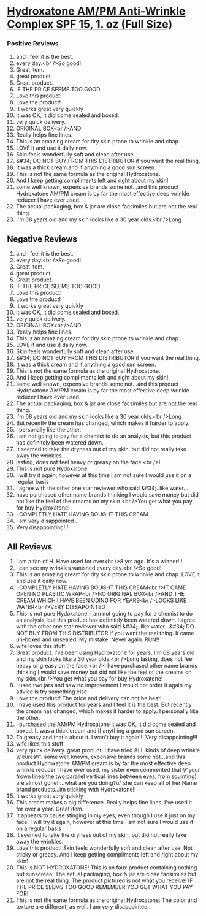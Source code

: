 # [Hydroxatone AM/PM Anti-Wrinkle Complex SPF 15, 1. oz (Full Size)](https://products.checkmycream.com/products/Hydroxatone-AMPM-Anti-Wrinkle-Complex-SPF-15-1.-oz-(Full-Size).html)

### Positive Reviews

<ol>
      <li>and I feel it is the best.  </li>
      <li>every day.&lt;br /&gt;So good!</li>
      <li>Great item.</li>
      <li>great product.  </li>
      <li>Great product.  </li>
      <li>IF THE PRICE SEEMS TOO GOOD</li>
      <li>Love this product!</li>
      <li>Love the product!</li>
      <li>It works great very quickly</li>
      <li>it was OK, it did come sealed and boxed.</li>
      <li>very quick delivery.  </li>
      <li>ORIGINAL BOX&lt;br /&gt;AND</li>
      <li>Really helps fine lines.</li>
      <li>This is an amazing cream for dry skin prone to wrinkle and chap.</li>
      <li>LOVE it and use it daily now.</li>
      <li>Skin feels wonderfully soft and clean after use.</li>
      <li>&amp;#34;  DO NOT BUY FROM THIS DISTRIBUTOR if you want the real thing.</li>
      <li>It was a thick cream and if anything a good sun screen.</li>
      <li>This is not the same formula as the original Hydroxatone.  </li>
      <li>And I keep getting compliments left and right about my skin!</li>
      <li>some well known, expensive brands some not...and this product Hydroxatone AM/PM cream is by far the most effective deep wrinkle reducer I have ever used.  </li>
      <li>The actual packaging, box &amp; jar are close facsimiles but are not the real thing.</li>
      <li>I&#x27;m 68 years old and my skin looks like a 30 year olds.&lt;br /&gt;Long</li>
</ol>


<h2>Negative Reviews</h2>
<ol>
<li> and I feel it is the best.  </li>
<li> every day.&lt;br /&gt;So good!</li>
<li> Great item.</li>
<li> great product.  </li>
<li> Great product.  </li>
<li> IF THE PRICE SEEMS TOO GOOD</li>
<li> Love this product!</li>
<li> Love the product!</li>
<li> It works great very quickly</li>
<li> it was OK, it did come sealed and boxed.</li>
<li> very quick delivery.  </li>
<li> ORIGINAL BOX&lt;br /&gt;AND</li>
<li> Really helps fine lines.</li>
<li> This is an amazing cream for dry skin prone to wrinkle and chap.</li>
<li> LOVE it and use it daily now.</li>
<li> Skin feels wonderfully soft and clean after use.</li>
<li> &amp;#34;  DO NOT BUY FROM THIS DISTRIBUTOR if you want the real thing.</li>
<li> It was a thick cream and if anything a good sun screen.</li>
<li> This is not the same formula as the original Hydroxatone.  </li>
<li> And I keep getting compliments left and right about my skin!</li>
<li> some well known, expensive brands some not...and this product Hydroxatone AM/PM cream is by far the most effective deep wrinkle reducer I have ever used.  </li>
<li> The actual packaging, box &amp; jar are close facsimiles but are not the real thing.</li>
<li> I&#x27;m 68 years old and my skin looks like a 30 year olds.&lt;br /&gt;Long</li>
<li> But recently the cream has changed, which makes it harder to apply.  </li>
<li> I personally like the other.</li>
<li> I am not going to pay for a chemist to do an analysis, but this product has definitely been watered down.</li>
<li> It seemed to take the dryness out of my skin, but did not really take away the wrinkles.</li>
<li> lasting, does not feel heavy or greasy on the face.&lt;br /&gt;I</li>
<li> This is not pure Hydoxatone.</li>
<li> I will try it again,  however at this time I am not sure I would use it on a regular basis</li>
<li> I agree with the other one star reviewer who said &amp;#34;..like water...</li>
<li> have purchased other name brands thinking I would save money but did not like the feel of the creams on my skin.&lt;br /&gt;You get what you pay for buy Hydroxatone!</li>
<li> I COMPLETLY HATE HAVING BOUGHT THIS CREAM</li>
<li> I am very disappointed .</li>
<li> Very disappointing!!!</li>
</ol>

<h2>All Reviews</h2>

<ol>
    <li> I am a fan of H.  Have used for over&lt;br /&gt;8 yrs ago. It&#x27;s a winner!!!</li>
    <li> I can see my wrinkles vanished every day.&lt;br /&gt;So good!</li>
    <li> This is an amazing cream for dry skin prone to wrinkle and chap. LOVE it and use it daily now.</li>
    <li> I COMPLETLY HATE HAVING BOUGHT THIS CREAM&lt;br /&gt;IT CAME OPEN NO PLASTIC WRAP&lt;br /&gt;NO ORIGINAL BOX&lt;br /&gt;AND THE CREAM WHICH I HAVE BEEN UDING FOR YEARS&lt;br /&gt;LOOKS LIKE WATER&lt;br /&gt;VERY DISSAPOINTED</li>
    <li> This is not pure Hydoxatone. I am not going to pay for a chemist to do an analysis, but this product has definitely been watered down. I agree with the other one star reviewer who said &amp;#34;..like water...&amp;#34;  DO NOT BUY FROM THIS DISTRIBUTOR if you want the real thing. It came un-boxed and unsealed. My mistake. Never again. RUN!!</li>
    <li> wife loves this stuff.</li>
    <li> Great product.  I&#x27;ve been using Hydroxatone for years.  I&#x27;m 68 years old and my skin looks like a 30 year olds.&lt;br /&gt;Long lasting, does not feel heavy or greasy on the face.&lt;br /&gt;I have purchased other name brands thinking I would save money but did not like the feel of the creams on my skin.&lt;br /&gt;You get what you pay for buy Hydroxatone!</li>
    <li> I used two jars and saw no improvement  I would not order it again my advice  is try something else</li>
    <li> Love the product! The price and delivery can not be beat!</li>
    <li> I have used this product for years and I feel it is the best.  But recently the cream has changed, which makes it harder to apply.  I personally like the other.</li>
    <li> I purchased the AM/PM Hydroxatone it was OK, it did come sealed and boxed. It was a thick cream and if anything a good sun screen.</li>
    <li> To greasy and that&#x27;s about it. I won&#x27;t buy it again!!! Very disappointing!!!</li>
    <li> wife likes this stuff</li>
    <li> very quick delivery.  great product.  I have tried ALL kinds of deep wrinkle \\&quot;cures\\&quot;.  some well known, expensive brands some not...and this product Hydroxatone AM/PM cream is by far the most effective deep wrinkle reducer I have ever used.  my sister even commented that \\&quot;your frown lines(the two parallel vertical lines between eyes, from squinting)  are almost gone!!...what are you doing?\\&quot;  she can keep all of her Name brand products...im sticking with Hydroxatone!!</li>
    <li> It works great very quickly</li>
    <li> This cream makes a big difference. Really helps fine lines. I&#x27;ve used it for over a year. Great item.</li>
    <li> It appears to cause stinging in my eyes, even though I use it  just on my face.  I will try it again,  however at this time I am not sure I would use it on a regular basis</li>
    <li> It seemed to take the dryness out of my skin, but did not really take away the wrinkles.</li>
    <li> Love this product! Skin feels wonderfully soft and clean after use. Not sticky or greasy. And I keep getting compliments left and right about my skin!</li>
    <li> This is NOT HYDROXATONE! This is an faux product containing nothing but sunscreen. The actual packaging, box &amp; jar are close facsimiles but are not the real thing. The product pictured is not what you receive! IF THE PRICE SEEMS TOO GOOD REMEMBER YOU GET WHAT YOU PAY FOR!</li>
    <li> This is not the same formula as the original Hydroxatone.  The color and texture are different, as well. I am very disappointed .</li>
</ol>




